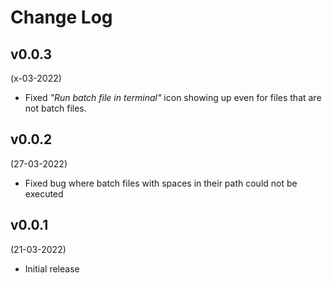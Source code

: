 # Change Log

## v0.0.3
(x-03-2022)

- Fixed *"Run batch file in terminal"* icon showing up even for files that are not batch files.


## v0.0.2
(27-03-2022)

- Fixed bug where batch files with spaces in their path could not be executed

## v0.0.1
(21-03-2022)

- Initial release